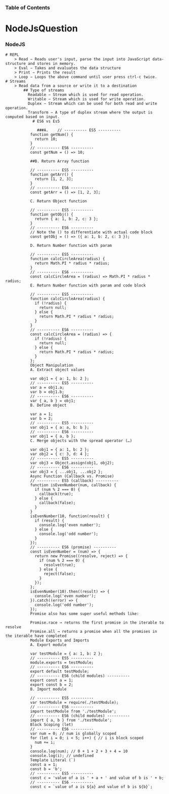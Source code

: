 
### Table of Contents

# NodeJsQuestion
 ### NodeJS
    # REPL 
        > Read − Reads user's input, parse the input into JavaScript data-structure and stores in memory.
        > Eval − Takes and evaluates the data structure
        > Print − Prints the result
        > Loop − Loops the above command until user press ctrl-c twice.
    # Streams 
        > Read data from a source or write it to a destination
            ## Type of streams 
              Readable − Stream which is used for read operation.
              Writable − Stream which is used for write operation.
              Duplex − Stream which can be used for both read and write operation.
              Transform − A type of duplex stream where the output is computed based on input.
                # ES6 vs Es5

                  ###A.    // ---------- ES5 ----------
               function getNum() {
                 return 10;
               }
               // ---------- ES6 ----------
               const getNum = () => 10;

               ##B. Return Array function

               // ---------- ES5 ----------
               function getArr() {
                 return [1, 2, 3];
               }
               // ---------- ES6 ----------
               const getArr = () => [1, 2, 3];

               C. Return Object function

               // ---------- ES5 ----------
               function getObj() {
                 return { a: 1, b: 2, c: 3 };
               }
               // ---------- ES6 ----------
               // Note the () to differentiate with actual code block
               const getObj = () => ({ a: 1, b: 2, c: 3 });

               D. Return Number function with param

               // ---------- ES5 ----------
               function calcCircleArea(radius) {
                 return Math.PI * radius * radius;
               }
               // ---------- ES6 ----------
               const calcCircleArea = (radius) => Math.PI * radius * radius;
               E. Return Number function with param and code block

               // ---------- ES5 ----------
               function calcCircleArea(radius) {
                 if (!radius) {
                   return null;
                 } else {
                   return Math.PI * radius * radius;
                 }
               }
               // ---------- ES6 ----------
               const calcCircleArea = (radius) => {
                 if (!radius) {
                   return null;
                 } else {
                   return Math.PI * radius * radius;
                 }
               };
               Object Manipulation
               A. Extract object values

               var obj1 = { a: 1, b: 2 };
               // ---------- ES5 ----------
               var a = obj1.a;
               var b = obj1.b;
               // ---------- ES6 ----------
               var { a, b } = obj1;
               B. Define object

               var a = 1;
               var b = 2;
               // ---------- ES5 ----------
               var obj1 = { a: a, b: b };
               // ---------- ES6 ----------
               var obj1 = { a, b };
               C. Merge objects with the spread operator (…)

               var obj1 = { a: 1, b: 2 };
               var obj2 = { c: 3, d: 4 };
               // ---------- ES5 ----------
               var obj3 = Object.assign(obj1, obj2);
               // ---------- ES6 ----------
               var obj3 = { ...obj1, ...obj2 };
               Async Function (Callback vs. Promise)
               // ---------- ES5 (callback) ----------
               function isEvenNumber(num, callback) {
                 if (num % 2 === 0) {
                   callback(true);
                 } else {
                   callback(false);
                 }
               }
               isEvenNumber(10, function(result) {
                 if (result) {
                   console.log('even number');
                 } else {
                   console.log('odd number');
                 }
               });
               // ---------- ES6 (promise) ----------
               const isEvenNumber = (num) => {
                 return new Promise((resolve, reject) => {
                   if (num % 2 === 0) {
                     resolve(true);
                   } else {
                     reject(false);
                   }
                 });
               };
               isEvenNumber(10).then((result) => {
                 console.log('even number');
               }).catch((error) => {
                 console.log('odd number');
               });
               Promise also has some super useful methods like:

               Promise.race → returns the first promise in the iterable to resolve
               Promise.all → returns a promise when all the promises in the iterable have completed
               Module Exports and Imports
               A. Export module

               var testModule = { a: 1, b: 2 };
               // ---------- ES5 ----------
               module.exports = testModule;
               // ---------- ES6 ----------
               export default testModule;
               // ---------- ES6 (child modules) ----------
               export const a = 1;
               export const b = 2;
               B. Import module

               // ---------- ES5 ----------
               var testModule = require(./testModule);
               // ---------- ES6 ----------
               import testModule from './testModule';
               // ---------- ES6 (child modules) ----------
               import { a, b } from './testModule';
               Block Scoping (let)
               // ---------- ES6 ----------
               var num = 0; // num is globally scoped
               for (let i = 0; i < 5; i++) { // i is block scoped
                 num += i;
               }
               console.log(num); // 0 + 1 + 2 + 3 + 4 = 10
               console.log(i); // undefined
               Template Literal (`)
               const a = 1;
               const b = 'b';
               // ---------- ES5 ----------
               const c = 'value of a is ' + a + ' and value of b is ' + b;
               // ---------- ES6 ----------
               const c = `value of a is ${a} and value of b is ${b}`;

